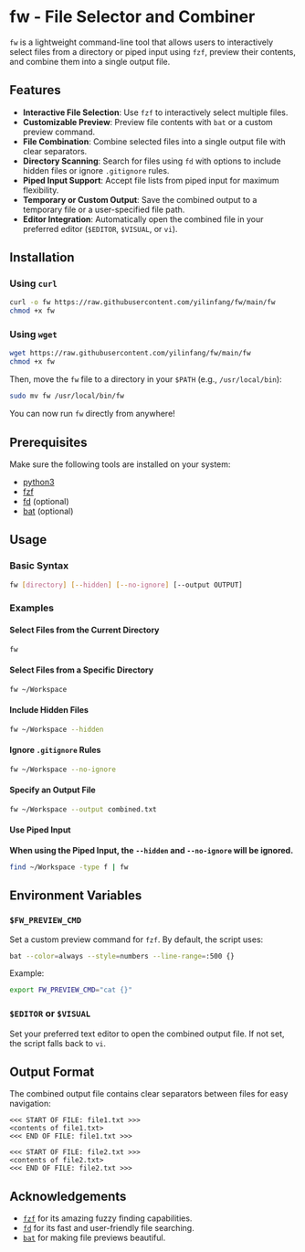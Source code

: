 # fw - File Selector and Combiner

`fw` is a lightweight command-line tool that allows users to interactively select files from a directory or piped input using `fzf`, preview their contents, and combine them into a single output file.

## Features

- **Interactive File Selection**: Use `fzf` to interactively select multiple files.
- **Customizable Preview**: Preview file contents with `bat` or a custom preview command.
- **File Combination**: Combine selected files into a single output file with clear separators.
- **Directory Scanning**: Search for files using `fd` with options to include hidden files or ignore `.gitignore` rules.
- **Piped Input Support**: Accept file lists from piped input for maximum flexibility.
- **Temporary or Custom Output**: Save the combined output to a temporary file or a user-specified file path.
- **Editor Integration**: Automatically open the combined file in your preferred editor (`$EDITOR`, `$VISUAL`, or `vi`).

## Installation

### Using `curl`

```bash
curl -o fw https://raw.githubusercontent.com/yilinfang/fw/main/fw
chmod +x fw
```

### Using `wget`

```bash
wget https://raw.githubusercontent.com/yilinfang/fw/main/fw
chmod +x fw
```

Then, move the `fw` file to a directory in your `$PATH` (e.g., `/usr/local/bin`):

```bash
sudo mv fw /usr/local/bin/fw
```

You can now run `fw` directly from anywhere!

## Prerequisites

Make sure the following tools are installed on your system:

- [python3](https://www.python.org/)
- [fzf](https://github.com/junegunn/fzf)
- [fd](https://github.com/sharkdp/fd) (optional)
- [bat](https://github.com/sharkdp/bat) (optional)

## Usage

### Basic Syntax

```bash
fw [directory] [--hidden] [--no-ignore] [--output OUTPUT]
```

### Examples

#### Select Files from the Current Directory

```bash
fw
```

#### Select Files from a Specific Directory

```bash
fw ~/Workspace
```

#### Include Hidden Files

```bash
fw ~/Workspace --hidden
```

#### Ignore `.gitignore` Rules

```bash
fw ~/Workspace --no-ignore
```

#### Specify an Output File

```bash
fw ~/Workspace --output combined.txt
```

#### Use Piped Input

**When using the Piped Input, the `--hidden` and `--no-ignore` will be ignored.**

```bash
find ~/Workspace -type f | fw
```

## Environment Variables

### `$FW_PREVIEW_CMD`

Set a custom preview command for `fzf`. By default, the script uses:

```bash
bat --color=always --style=numbers --line-range=:500 {}
```

Example:

```bash
export FW_PREVIEW_CMD="cat {}"
```

### `$EDITOR` or `$VISUAL`

Set your preferred text editor to open the combined output file. If not set, the script falls back to `vi`.

## Output Format

The combined output file contains clear separators between files for easy navigation:

```
<<< START OF FILE: file1.txt >>>
<contents of file1.txt>
<<< END OF FILE: file1.txt >>>

<<< START OF FILE: file2.txt >>>
<contents of file2.txt>
<<< END OF FILE: file2.txt >>>
```

## Acknowledgements

- [`fzf`](https://github.com/junegunn/fzf) for its amazing fuzzy finding capabilities.
- [`fd`](https://github.com/sharkdp/fd) for its fast and user-friendly file searching.
- [`bat`](https://github.com/sharkdp/bat) for making file previews beautiful.
